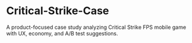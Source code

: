 # Critical-Strike-Case
A product-focused case study analyzing Critical Strike FPS mobile game with UX, economy, and A/B test suggestions.
